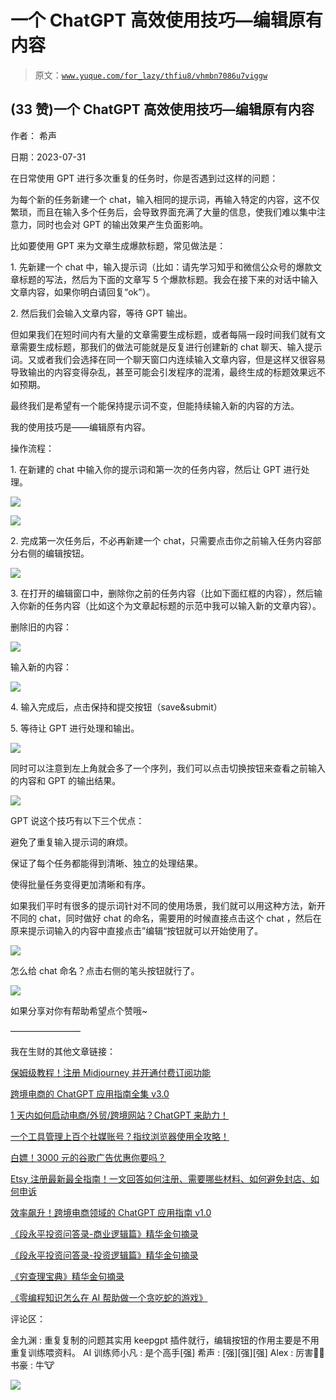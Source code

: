 # 一个 ChatGPT 高效使用技巧—编辑原有内容

> 原文：[`www.yuque.com/for_lazy/thfiu8/vhmbn7086u7viggw`](https://www.yuque.com/for_lazy/thfiu8/vhmbn7086u7viggw)



## (33 赞)一个 ChatGPT 高效使用技巧—编辑原有内容 

作者： 希声 

日期：2023-07-31 

在日常使用 GPT 进行多次重复的任务时，你是否遇到过这样的问题： 

为每个新的任务新建一个 chat，输入相同的提示词，再输入特定的内容，这不仅繁琐，而且在输入多个任务后，会导致界面充满了大量的信息，使我们难以集中注意力，同时也会对 GPT 的输出效果产生负面影响。 

比如要使用 GPT 来为文章生成爆款标题，常见做法是： 

1\. 先新建一个 chat 中，输入提示词（比如：请先学习知乎和微信公众号的爆款文章标题的写法，然后为下面的文章写 5 个爆款标题。我会在接下来的对话中输入文章内容，如果你明白请回复“ok”）。 

2\. 然后我们会输入文章内容，等待 GPT 输出。 

但如果我们在短时间内有大量的文章需要生成标题，或者每隔一段时间我们就有文章需要生成标题，那我们的做法可能就是反复进行创建新的 chat 聊天、输入提示词。又或者我们会选择在同一个聊天窗口内连续输入文章内容，但是这样又很容易导致输出的内容变得杂乱，甚至可能会引发程序的混淆，最终生成的标题效果远不如预期。 

最终我们是希望有一个能保持提示词不变，但能持续输入新的内容的方法。 

我的使用技巧是——编辑原有内容。 

操作流程： 

1\. 在新建的 chat 中输入你的提示词和第一次的任务内容，然后让 GPT 进行处理。 

![](img/d7b2f9187dfce6e8e55bbbb74d18e183.png)  

![](img/19ce62ba7f0dfa7df65f26f745f394b4.png)  

2\. 完成第一次任务后，不必再新建一个 chat，只需要点击你之前输入任务内容部分右侧的编辑按钮。 

![](img/1f0d7f194df52e15b1e73c8c8b02bf13.png)  

3\. 在打开的编辑窗口中，删除你之前的任务内容（比如下面红框的内容），然后输入你新的任务内容（比如这个为文章起标题的示范中我可以输入新的文章内容）。 

删除旧的内容： 

![](img/27fd6ed852d04f6448c42768cd02cfc7.png)  

输入新的内容： 

![](img/5c286de0dd4d3926ecc626d6d587f5a5.png)  

4\. 输入完成后，点击保持和提交按钮（save&submit） 

5\. 等待让 GPT 进行处理和输出。 

![](img/338b5d211b3ac09414366ec8dba66273.png)  

同时可以注意到左上角就会多了一个序列，我们可以点击切换按钮来查看之前输入的内容和 GPT 的输出结果。 

![](img/2b8f8ac93927da1d47c2fd2a7d4f932d.png)  

GPT 说这个技巧有以下三个优点： 

避免了重复输入提示词的麻烦。 

保证了每个任务都能得到清晰、独立的处理结果。 

使得批量任务变得更加清晰和有序。 

如果我们平时有很多的提示词针对不同的使用场景，我们就可以用这种方法，新开不同的 chat，同时做好 chat 的命名，需要用的时候直接点击这个 chat ，然后在原来提示词输入的内容中直接点击”编辑“按钮就可以开始使用了。 

![](img/04d791c9ff88ce987ccc060b1565861c.png)  

怎么给 chat 命名？点击右侧的笔头按钮就行了。 

![](img/553d6ed329609e1a91e7940fd2da54a3.png)  

如果分享对你有帮助希望点个赞哦~ 

———————— 

我在生财的其他文章链接： 

[保姆级教程！注册 Midjourney 并开通付费订阅功能](https://articles.zsxq.com/id_gnm2x96buu9t.html) 

[跨境电商的 ChatGPT 应用指南全集 v3.0](https://articles.zsxq.com/id_eh50cr4chn8a.html) 

[1 天内如何启动电商/外贸/跨境网站？ChatGPT 来助力！](https://articles.zsxq.com/id_1azlnfovac6q.html) 

[一个工具管理上百个社媒账号？指纹浏览器使用全攻略！](https://articles.zsxq.com/id_u2ub0iv60p1g.html) 

[白嫖！3000 元的谷歌广告优惠你要吗？](https://articles.zsxq.com/id_sa1bz4dckqeq.html) 

[Etsy 注册最新最全指南！一文回答如何注册、需要哪些材料、如何避免封店、如何申诉](https://articles.zsxq.com/id_590wii7jr4iu.html) 

[效率飙升！跨境电商领域的 ChatGPT 应用指南 v1.0](https://articles.zsxq.com/id_7wu5dtpkh4m4.html) 

[《段永平投资问答录-商业逻辑篇》精华金句摘录](https://articles.zsxq.com/id_xrltpwocer4p.html) 

[《段永平投资问答录-投资逻辑篇》精华金句摘录](https://articles.zsxq.com/id_2k5d3mdace44.html) 

[《穷查理宝典》精华金句摘录](https://articles.zsxq.com/id_er7b3dm8lx7w.html) 

[《零编程知识怎么在 AI 帮助做一个贪吃蛇的游戏》](https://articles.zsxq.com/id_nqxxc79whz1t.html) 

评论区： 

金九渊 : 重复复制的问题其实用 keepgpt 插件就行，编辑按钮的作用主要是不用重复训练喂资料。 AI 训练师小凡 : 是个高手[强] 希声 : [强][强][强] Alex : 厉害👍🏻 书豪 : 牛🐮 

![](img/894d30a529e7c37bcd3392323c99941c.png)  